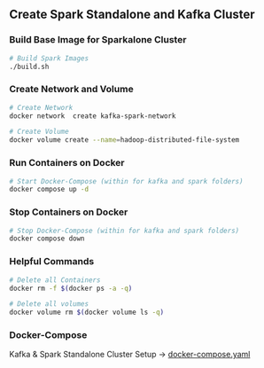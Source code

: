 ## Create Spark Standalone and Kafka Cluster
### Build Base Image for Sparkalone Cluster 
```bash
# Build Spark Images
./build.sh 
```
### Create Network and Volume
```bash
# Create Network
docker network  create kafka-spark-network

# Create Volume
docker volume create --name=hadoop-distributed-file-system
```
### Run Containers on Docker
```bash
# Start Docker-Compose (within for kafka and spark folders)
docker compose up -d
```

### Stop Containers on Docker
```bash
# Stop Docker-Compose (within for kafka and spark folders)
docker compose down
```

### Helpful Commands
```bash
# Delete all Containers
docker rm -f $(docker ps -a -q)

# Delete all volumes
docker volume rm $(docker volume ls -q)
```

### Docker-Compose
Kafka & Spark Standalone Cluster Setup -> [docker-compose.yaml](kafka_spark_cluster/docker-compose.yaml)
